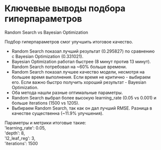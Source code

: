# Ключевые выводы подбора гиперпараметров  

Random Search vs Bayesian Optimization  

Подбор гиперпараметров смог улучшить итоговое качество.    

- Random Search показал лучший результат (0.295827) по сравнению с Bayesian Optimization (0.331021).   
- Bayesian Optimization работал быстрее (8 минут против 13 минут). Random Search потребовал на ~60% больше времени.  
- Random Search показал лучшее качество модели, несмотря на большее время выполнения. Если время не критично - выбираем его. Если важно быстро получить хороший результат - Bayesian Optimization.  
- Оба метода нашли разные оптимальные параметры.  
- Random Search выбрал более высокую learning_rate (0.05 vs 0.001) и больше iterations (1500 vs 1205).  
- Выбираем Random Search, так как он дал лучший RMSE. Разница в качестве существенна (~11.9% улучшения).  

Параметры и метрики итоговые такие:  
'learning_rate': 0.05,  
'depth': 8,  
'l2_leaf_reg': 3,  
'iterations': 1500  
